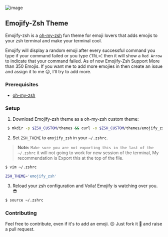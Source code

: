 
![image](images/demo/emojify_zsh.gif)

## Emojify-Zsh Theme

Emojify-zsh is a [oh-my-zsh](https://ohmyz.sh/) fun theme for emoji lovers that adds emojis to your zsh terminal and make your terminal cool.

Emojify will display a random emoji after every successful command you type if your command failed or you type `CTRL+C` then it will show a `Red Arrow` to indicate that your command failed. As of now Emojify-Zsh Support More than 350 Emojis. If you want me to add more emojies in then create an issue and assign it to me :wink:, I'll try to add more.


### Prerequisites

* [oh-my-zsh](https://ohmyz.sh/) 

### Setup

1. Download Emojify-zsh theme as a oh-my-zsh custom theme:

```bash
 $ mkdir -p $ZSH_CUSTOM/themes && curl -o $ZSH_CUSTOM/themes/emojify_zsh.zsh-theme https://raw.githubusercontent.com/rohitsSpace/emojify-zsh/master/emojify_zsh.zsh-theme
```

2. Set `ZSH_THEME` to `emojify_zsh` in your `~/.zshrc`.

  > **Note:** `Make sure you are not exporting this in the last of the ~/.zshrc` it will not going to work for new session of the terminal, My recommendation is Export this at the top of the file.

```bash
$ vim ~/.zshrc

ZSH_THEME='emojify_zsh'

```

3. Reload your zsh configuration and Voila! Emojify is watching over you. :sunglasses:

```bash
$ source ~/.zshrc
```

### Contributing

Feel free to contribute, even if it's to add an emoji. :wink: Just fork it :fork_and_knife: and raise a pull request.
